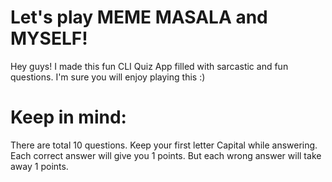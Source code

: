 # Let's play MEME MASALA and MYSELF!

Hey guys! I made this fun CLI Quiz App filled with sarcastic and fun questions. 
 I'm sure you will enjoy playing this :)

# Keep in mind:
There are total 10 questions.
Keep your first letter Capital while answering.
Each correct answer will give you 1 points.
But each wrong answer will take away 1 points.

